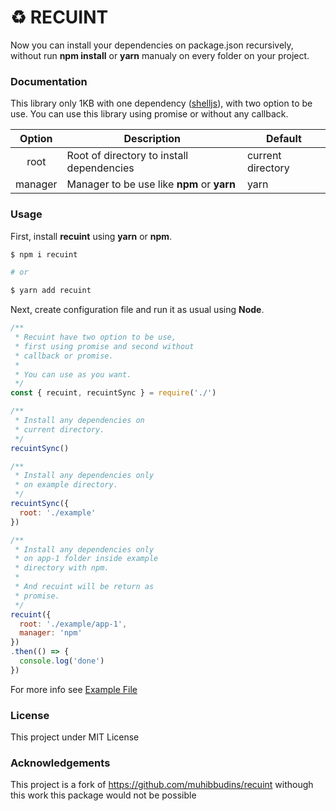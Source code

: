 # ♻ RECUINT

Now you can install your dependencies on package.json recursively, without run **npm install** or **yarn** manualy on every folder on your project.

### Documentation

This library only 1KB with one dependency ([shelljs](https://www.npmjs.com/package/shelljs)), with two option to be use. You can use this library using promise or without any callback.

|Option|Description|Default
|:-----:|-----|-----|
|root|Root of directory to install dependencies|current directory|
|manager|Manager to be use like **npm** or **yarn**|yarn|

### Usage

First, install **recuint** using **yarn** or **npm**.

```bash
$ npm i recuint

# or

$ yarn add recuint
```

Next, create configuration file and run it as usual using **Node**.

```js
/**
 * Recuint have two option to be use,
 * first using promise and second without
 * callback or promise.
 * 
 * You can use as you want.
 */
const { recuint, recuintSync } = require('./')

/**
 * Install any dependencies on
 * current directory.
 */
recuintSync()

/**
 * Install any dependencies only
 * on example directory.
 */
recuintSync({
  root: './example'
})

/**
 * Install any dependencies only
 * on app-1 folder inside example
 * directory with npm.
 * 
 * And recuint will be return as
 * promise.
 */
recuint({
  root: './example/app-1',
  manager: 'npm'
})
.then(() => {
  console.log('done')
})
```

For more info see [Example File](example.js)

### License

This project under MIT License

### Acknowledgements
This project is a fork of https://github.com/muhibbudins/recuint withough this work this package would not be possible
